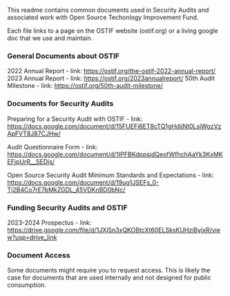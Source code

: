 This readme contains common documents used in Security Audits and associated work with Open Source Techonlogy Improvement Fund. 

Each file links to a page on the OSTIF website (ostif.org) or a living google doc that we use and maintain. 
 
### General Documents about OSTIF

2022 Annual Report - link: https://ostif.org/the-ostif-2022-annual-report/
2023 Annual Report - link: https://ostif.org/2023annualreport/
50th Audit Milestone - link: https://ostif.org/50th-audit-milestone/

### Documents for Security Audits 

Preparing for a Security Audit with OSTIF - link: https://docs.google.com/document/d/15FUEFi6ET8cTQ1gHdijNt0LsiWgzVzApFVT8J87CJHw/

Audit Questionnaire Form - link: https://docs.google.com/document/d/1IPFBKdppsjdQeofWfhchAaYk3KxMKEFipUrR__SEDjs/

Open Source Security Audit Minimum Standards and Expectations - link: https://docs.google.com/document/d/19ug1JSEFs_0-Tj2B4Co7rE7bMkZGDL_45VDKnBD0bNc/

### Funding Security Audits and OSTIF

2023-2024 Prospectus - link: https://drive.google.com/file/d/1JXjSn3xQKOBtcXt60ELSksKUHzjByjxR/view?usp=drive_link



### Document Access

Some documents might require you to request access. This is likely the case for documents that are used internally and not designed for public consumption. 
